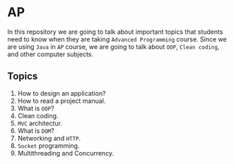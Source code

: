 # AP

In this repository we are going to talk about important topics that students need to know
when they are taking ```Advanced Programming``` course. Since we are using ```Java``` in
```AP``` course, we are going to talk about ```OOP```, ```Clean coding```, and other computer
subjects.

## Topics

1. How to design an application?
2. How to read a project manual.
3. What is ```OOP```?
4. Clean coding.
5. ```MVC``` architectur.
6. What is ```DOM```?
7. Networking and ```HTTP```.
8. ```Socket``` programming.
9. Multithreading and Concurrency.
